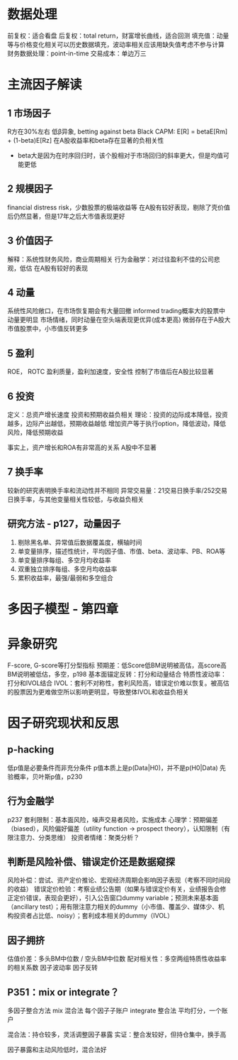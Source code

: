 # 数据处理
前复权：适合看盘
后复权：total return，财富增长曲线，适合回测
填充值：动量等与价格变化相关可以历史数据填充，波动率相关应该用缺失值考虑不参与计算
财务数据处理：point-in-time
交易成本：单边万三

# 主流因子解读
## 1 市场因子
R方在30%左右
低β异象, betting against beta
Black CAPM: E[R] = betaE[Rm] + (1-beta)E[Rz]
在A股收益率和beta存在显著的负相关性
- beta大是因为在时序回归时，该个股相对于市场回归的斜率更大，但是均值可能更低
## 2 规模因子
financial distress risk，少数股票的极端收益等
在A股有较好表现，剔除了壳价值后仍然显著，但是17年之后大市值表现更好
## 3 价值因子
解释：系统性财务风险，商业周期相关
行为金融学：对过往盈利不佳的公司悲观，低估
在A股有较好的表现
## 4 动量 
系统性风险敞口，在市场恢复期会有大量回撤
informed trading概率大的股票中动量更明显
市场情绪，同时动量在空头端表现更优异(成本更高)
微弱存在于A股大市值股票中，小市值反转更多
## 5 盈利 
ROE， ROTC
盈利质量，盈利加速度，安全性
控制了市值后在A股比较显著
## 6 投资
定义：总资产增长速度
投资和预期收益负相关
理论：投资的边际成本降低，投资越多，边际产出越低，预期收益越低
增加资产等于执行option，降低波动，降低风险，降低预期收益

事实上，资产增长和ROA有非常高的关系
A股中不显著
## 7 换手率
较新的研究表明换手率和流动性并不相同
异常交易量：21交易日换手率/252交易日换手率，与其他变量相关性较低，与收益负相关

## 研究方法 - p127，动量因子
1) 剔除黑名单、异常值后数据覆盖度，横轴时间
2) 单变量排序，描述性统计，平均因子值、市值、beta、波动率、PB、ROA等
3) 单变量排序每组、多空月均收益率
4) 双重独立排序每组、多空月均收益率
5) 累积收益率，最强/最弱和多空组合

# 多因子模型 - 第四章

# 异象研究
F-score, G-score等打分型指标
预期差：低Score低BM说明被高估，高score高BM说明被低估，多空，p198
基本面锚定反转：打分和动量结合
特质性波动率：打分和IVOL结合
IVOL：套利不对称性，套利风险高，错误定价难以恢复。被高估的股票因为更难做空所以影响更明显，导致整体IVOL和收益负相关

# 因子研究现状和反思
## p-hacking
低p值是必要条件而非充分条件
p值本质上是p(Data|H0)，并不是p(H0|Data)
先验概率，贝叶斯p值，p230
## 行为金融学
p237
套利限制：基本面风险，噪声交易者风险，实施成本
心理学：预期偏差（biased），风险偏好偏差（utility function -> prospect theory），认知限制（有限注意力、分类思维）
投资者情绪：聚类分析？

## 判断是风险补偿、错误定价还是数据窥探
风险补偿：尝试、资产定价推论、宏观经济周期会影响因子表现（考察不同时间段的收益）
错误定价检验：考察业绩公告期（如果与错误定价有关，业绩报告会修正定价错误，表现会更好），引入公告窗口dummy variable；预测未来基本面（ancillary test）；用有限注意力相关的dummy（小市值、覆盖少、媒体少、机构投资者占比低、noisy）；套利成本相关的dummy（IVOL）

## 因子拥挤
估值价差：多头BM中位数 / 空头BM中位数
配对相关性：多空两组特质性收益率的相关系数
因子波动率
因子反转

## P351：mix or integrate？
多因子整合方法
mix 混合法 每个因子子账户
integrate 整合法 平均打分，一个账户

混合法：持仓较多，灵活调整因子暴露
实证：整合发较好，但持仓集中，换手高

因子暴露和主动风险低时，混合法好